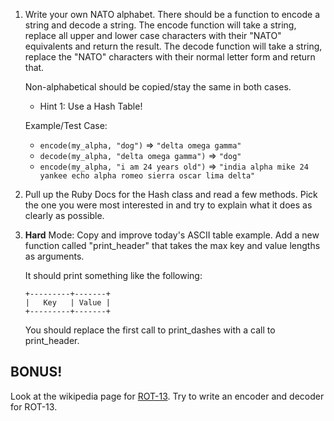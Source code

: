 1. Write your own NATO alphabet.
   There should be a function to
   encode a string and decode a string.
   The encode function will take a string,
   replace all upper and lower
   case characters with their "NATO"
   equivalents and return the result.
   The decode function will take a string,
   replace the "NATO" characters
   with their normal letter form
   and return that.

   Non-alphabetical should be copied/stay
   the same in both cases.

   * Hint 1: Use a Hash Table!

   Example/Test Case:
   * `encode(my_alpha, "dog")` => `"delta omega gamma"`
   * `decode(my_alpha, "delta omega gamma")` => `"dog"`
   * `encode(my_alpha, "i am 24 years old")` =>
     `"india alpha mike 24 yankee echo alpha romeo sierra oscar lima delta"`

2. Pull up the Ruby Docs for the Hash class and read a few methods.
   Pick the one you were most interested in and try to explain what
   it does as clearly as possible.

3. **Hard** Mode: Copy and improve today's ASCII table example.
   Add a new function called "print_header" that takes the max
   key and value lengths as arguments.

   It should print something like the following:

   ```
   +---------+-------+
   |   Key   | Value |
   +---------+-------+
   ```

   You should replace the first call to print_dashes with a call to print_header.

## BONUS!

Look at the wikipedia page for [ROT-13][rot13].
Try to write an encoder and decoder for
ROT-13.

[rot13]: http://en.wikipedia.org/wiki/ROT13
